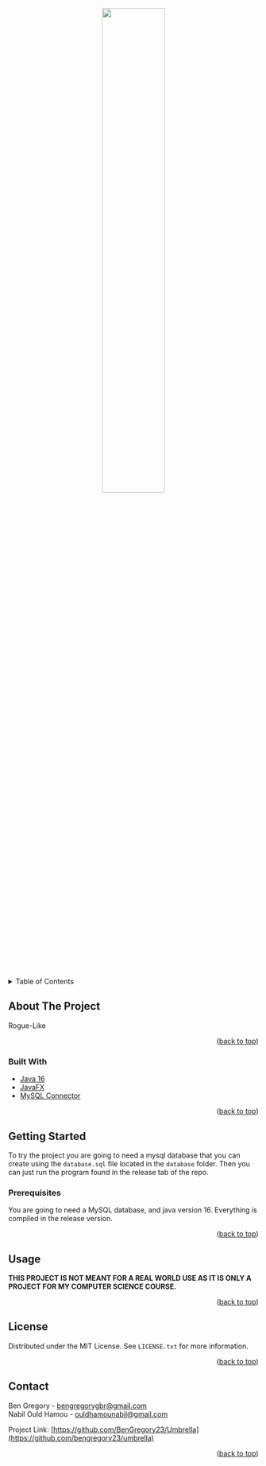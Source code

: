 <div align="center">
<img src="https://img.search.brave.com/3IuIZrPmpURgcNDDMrLxxrMO4NyjohhTOKw73PX0zQM/rs:fit:512:256:1/g:ce/aHR0cDovLzIuYnAu/YmxvZ3Nwb3QuY29t/Ly1xWkZhMHdxMl9D/RS9VNnFHVzQ3MVU0/SS9BQUFBQUFBQUZs/RS91SnE5N0xTUmFM/Zy9zMTYwMC9saWJn/ZHguanBn" width="50%"/>
</div>

<!-- TABLE OF CONTENTS -->
<details>
  <summary>Table of Contents</summary>
  <ol>
    <li>
      <a href="#about-the-project">About The Project</a>
      <ul>
        <li><a href="#built-with">Built With</a></li>
      </ul>
    </li>
    <li>
      <a href="#getting-started">Getting Started</a>
      <ul>
        <li><a href="#prerequisites">Prerequisites</a></li>
      </ul>
    </li>
    <li><a href="#usage">Usage</a></li>
    <li><a href="#license">License</a></li>
    <li><a href="#contact">Contact</a></li>
  </ol>
</details>



<!-- ABOUT THE PROJECT -->
## About The Project
Rogue-Like

<p align="right">(<a href="#top">back to top</a>)</p>



### Built With

* [Java 16](https://openjdk.java.net/)
* [JavaFX](https://openjfx.io/)
* [MySQL Connector](https://mvnrepository.com/artifact/mysql/mysql-connector-java/5.1.13)

<p align="right">(<a href="#top">back to top</a>)</p>



<!-- GETTING STARTED -->
## Getting Started

To try the project you are going to need a mysql database that you can create using the `database.sql` file located in
the `database` folder. Then you can just run the program found in the release tab of the repo.

### Prerequisites

You are going to need a MySQL database, and java version 16.
Everything is compiled in the release version.

<p align="right">(<a href="#top">back to top</a>)</p>

<!-- USAGE EXAMPLES -->
## Usage

**THIS PROJECT IS NOT MEANT FOR A REAL WORLD USE AS IT IS ONLY A PROJECT FOR MY COMPUTER SCIENCE COURSE.**

<p align="right">(<a href="#top">back to top</a>)</p>


<!-- LICENSE -->
## License

Distributed under the MIT License. See `LICENSE.txt` for more information.

<p align="right">(<a href="#top">back to top</a>)</p>



<!-- CONTACT -->
## Contact

Ben Gregory - bengregorygbr@gmail.com <br>
Nabil Ould Hamou - ouldhamounabil@gmail.com <br>


Project Link: [https://github.com/BenGregory23/Umbrella](https://github.com/bengregory23/umbrella)

<p align="right">(<a href="#top">back to top</a>)</p>
